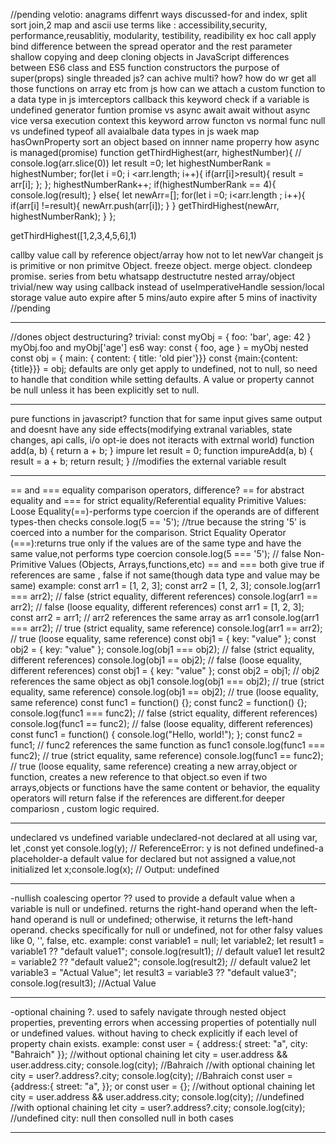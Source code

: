 //pending
velotio: anagrams diffenrt ways discussed-for and index, split sort join,2 map and ascii
use terms like : accessibility,security, performance,reusablitiy, modularity, testibility, readibility ex hoc
call apply bind
difference between the spread operator and the rest parameter 
shallow copying and deep cloning objects in JavaScript
differences between ES6 class and ES5 function constructors
the purpose of super(props)
single threaded js? can achive multi? how? 
how do wr get all those functions on array etc from js
how can we attach a custom function to a data type in js
imterceptors
callback
this keyword
check if a variable is undefined
generator funtion
promise vs async await
await without async vice versa
execution context
this keyword
arrow functon vs normal func
null vs undefined
typeof all avaialbale data types in js
waek map
hasOwnProperty
sort an object based on innner name properry
how async is managed(promise) 
function getThirdHighest(arr, highestNumber){
    // console.log(arr.slice(0))
    let result =0;
    let highestNumberRank = highestNumber;
    for(let i =0; i <arr.length; i++){
        if(arr[i]>result){
            result = arr[i];
        };
    };
    highestNumberRank++;
    if(highestNumberRank == 4){
        console.log(result);
    }
    else{
        let newArr=[];
        for(let i =0; i<arr.length ; i++){
            if(arr[i] !=result){
                newArr.push(arr[i]);
            }
        }
        getThirdHighest(newArr, highestNumberRank);
    }
};

getThirdHighest([1,2,3,4,5,6],1)

callby value call by reference
object/array how not to let newVar changeit
js is primitive or non primitve
Object. freeze
object. merge
object. clondeep
promise. series from betu whatsapp
destructutre nested array/object trivial/new way
using callback instead of useImperativeHandle
session/local storage value auto expire after 5 mins/auto expire after 5 mins of inactivity
//pending

__________________________________________________________________________________________________
//dones
object destructuring?
trivial: const myObj = { foo: 'bar', age: 42 } myObj.foo and myObj['age']
es6 way: const { foo, age } = myObj
nested
const obj = { main: { content: { title: 'old pier'}}}
const {main:{content:{title}}} = obj;
defaults are only get apply to undefined, not to null, so need to handle that condition while setting defaults.
A value or property cannot be null unless it has been explicitly set to null. 
__________________________________________________________________________________________________
pure functions in javascript?
function that for same input gives same output and doesnt have any side effects(modifying extranal variables, state changes, api calls, i/o opt-ie does not iteracts with extrnal world)
function add(a, b) {
  return a + b;
}
impure
let result = 0;
function impureAdd(a, b) {
  result = a + b;
  return result;
}
//modifies the external variable result
__________________________________________________________________________________________________
== and === equality comparison operators, difference?
== for abstract equality and === for strict equality/Referential equality
Primitive Values:
Loose Equality(==)-performs type coercion if the operands are of different types-then checks
console.log(5 == '5'); //true because the string '5' is coerced into a number for the comparison.
Strict Equality Operator (===):returns true only if the values are of the same type and have the same value,not performs type coercion
console.log(5 === '5'); // false
Non-Primitive Values (Objects, Arrays,functions,etc)
== and === both give true if references are same , false if not same(though data type and value may be same)
example:
const arr1 = [1, 2, 3];
const arr2 = [1, 2, 3];
console.log(arr1 === arr2); // false (strict equality, different references)
console.log(arr1 == arr2);  // false (loose equality, different references)
const arr1 = [1, 2, 3];
const arr2 = arr1; // arr2 references the same array as arr1
console.log(arr1 === arr2); // true (strict equality, same reference)
console.log(arr1 == arr2);  // true (loose equality, same reference)
const obj1 = { key: "value" };
const obj2 = { key: "value" };
console.log(obj1 === obj2); // false (strict equality, different references)
console.log(obj1 == obj2);  // false (loose equality, different references)
const obj1 = { key: "value" };
const obj2 = obj1; // obj2 references the same object as obj1
console.log(obj1 === obj2); // true (strict equality, same reference)
console.log(obj1 == obj2);  // true (loose equality, same reference)
const func1 = function() {};
const func2 = function() {};
console.log(func1 === func2); // false (strict equality, different references)
console.log(func1 == func2);  // false (loose equality, different references)
const func1 = function() { console.log("Hello, world!"); };
const func2 = func1; // func2 references the same function as func1
console.log(func1 === func2); // true (strict equality, same reference)
console.log(func1 == func2);  // true (loose equality, same reference)
creating a new array,object or function, creates a new reference to that object.so even if two arrays,objects or functions have the same content or behavior, the equality operators will return false if the references are different.for deeper compariosn , custom logic required.
__________________________________________________________________________________________________
undeclared vs undefined variable
undeclared-not declared at all using var, let ,const yet console.log(y); // ReferenceError: y is not defined
undefined-a placeholder-a default value for declared but not assigned a value,not initialized
let x;console.log(x); // Output: undefined
__________________________________________________________________________________________________
-nullish coalescing opertor ?? 
used to provide a default value when a variable is null or undefined.
returns the right-hand operand when the left-hand operand is null or undefined; 
otherwise, it returns the left-hand operand.
checks specifically for null or undefined, not for other falsy values like 0, '', false, etc.
example:
const variable1 = null;
let variable2;
let result1 = variable1 ?? "default value1"; console.log(result1);   // default value1
let result2 = variable2 ?? "default value2"; console.log(result2);  // default value2
let variable3 = "Actual Value";
let result3 = variable3 ?? "default value3"; console.log(result3); //Actual Value
__________________________________________________________________________________________________
-optional chaining ?.
used to safely navigate through nested object properties, preventing errors when accessing properties of 
potentially null or undefined values. 
without having to check explicitly if each level of property chain exists.
example:
const user = {
    address:{
    street: "a",
    city: "Bahraich"
}};
//without optional chaining let city = user.address && user.address.city;  console.log(city); //Bahraich
//with optional chaining    let city = user?.address?.city;                console.log(city); //Bahraich
const user = {address:{
     street: "a",
}};
or const user = {};
//without optional chaining let city = user.address && user.address.city;  console.log(city); //undefined
//with optional chaining    let city = user?.address?.city;                console.log(city); //undefined
city: null then consolled null in both cases
__________________________________________________________________________________________________
